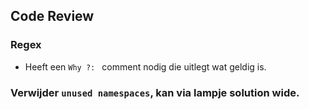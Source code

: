 ## Code Review


### Regex
* Heeft een `Why ?: ` comment nodig die uitlegt wat geldig is.

### Verwijder `unused namespaces`, kan via lampje solution wide.

